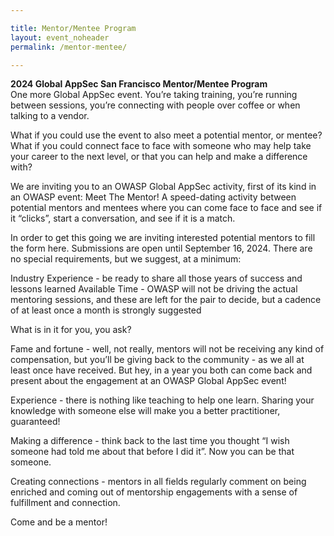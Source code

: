 ```yaml
---

title: Mentor/Mentee Program
layout: event_noheader
permalink: /mentor-mentee/

---
```

**2024 Global AppSec San Francisco Mentor/Mentee Program**<br>
One more Global AppSec event. 
You’re taking training, you’re running between sessions, you’re connecting with people over coffee or when talking to a vendor. 

What if you could use the event to also meet a potential mentor, or mentee? 
What if you could connect face to face with someone who may help take your career to the next level, or that you can help and make a difference with?

We are inviting you to an OWASP Global AppSec activity, first of its kind in an OWASP event: Meet The Mentor! A speed-dating activity between potential mentors and mentees where you can come face to face and see if it “clicks”, start a conversation, and see if it is a match. 

In order to get this going we are inviting interested potential mentors to fill the form here. Submissions are open until September 16, 2024. There are no special requirements, but we suggest, at a minimum:

Industry Experience - be ready to share all those years of success and lessons learned 
Available Time - OWASP will not be driving the actual mentoring sessions, and these are left for the pair to decide, but a cadence of at least once a month is strongly suggested

What is in it for you, you ask?

Fame and fortune - well, not really, mentors will not be receiving any kind of compensation, but you’ll be giving back to the community - as we all at least once have received. But hey, in a year you both can come back and present about the engagement at an OWASP Global AppSec event!

Experience - there is nothing like teaching to help one learn. Sharing your knowledge with someone else will make you a better practitioner, guaranteed!

Making a difference - think back to the last time you thought “I wish someone had told me about that before I did it”. Now you can be that someone. 

Creating connections - mentors in all fields regularly comment on being enriched and coming out of mentorship engagements with a sense of fulfillment and connection.

Come and be a mentor!
